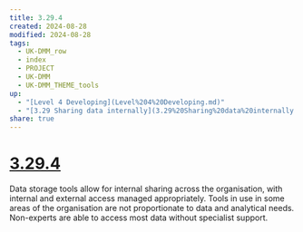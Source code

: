 ```yaml
---
title: 3.29.4
created: 2024-08-28
modified: 2024-08-28
tags:
  - UK-DMM_row
  - index
  - PROJECT
  - UK-DMM
  - UK-DMM_THEME_tools
up:
  - "[Level 4 Developing](Level%204%20Developing.md)"
  - "[3.29 Sharing data internally](3.29%20Sharing%20data%20internally.md)"
share: true
---
```

# [3.29.4](3.29.4.md)

Data storage tools allow for internal sharing across the organisation, with internal and external access managed appropriately. Tools in use in some areas of the organisation are not proportionate to data and analytical needs. Non-experts are able to access most data without specialist support.
